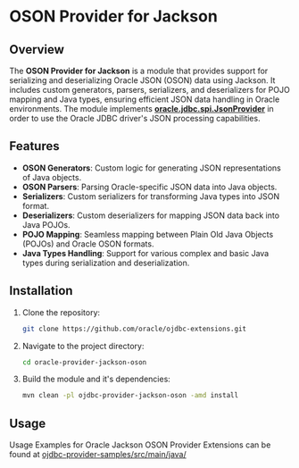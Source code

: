 # OSON Provider for Jackson
## Overview
The **OSON Provider for Jackson** is a module that provides support for serializing and deserializing Oracle JSON (OSON) data using Jackson. 
It includes custom generators, parsers, serializers, and deserializers for POJO mapping and Java types, ensuring efficient 
JSON data handling in Oracle environments. 
The module implements [**oracle.jdbc.spi.JsonProvider**](https://docs.oracle.com/en/database/oracle/oracle-database/23/jajdb/oracle/jdbc/spi/OsonProvider.html) 
in order to use the Oracle JDBC driver's JSON processing capabilities.
## Features
- **OSON Generators**: Custom logic for generating JSON representations of Java objects.
- **OSON Parsers**: Parsing Oracle-specific JSON data into Java objects.
- **Serializers**: Custom serializers for transforming Java types into JSON format.
- **Deserializers**: Custom deserializers for mapping JSON data back into Java POJOs.
- **POJO Mapping**: Seamless mapping between Plain Old Java Objects (POJOs) and Oracle OSON formats.
- **Java Types Handling**: Support for various complex and basic Java types during serialization and deserialization.
## Installation
1. Clone the repository:
   ```bash
   git clone https://github.com/oracle/ojdbc-extensions.git
2. Navigate to the project directory:
   ```bash
   cd oracle-provider-jackson-oson
3. Build the module and it's dependencies:
   ```bash
   mvn clean -pl ojdbc-provider-jackson-oson -amd install

## Usage
Usage Examples for Oracle Jackson OSON Provider Extensions can be found at [ojdbc-provider-samples/src/main/java/](../ojdbc-provider-samples/src/main/java)
